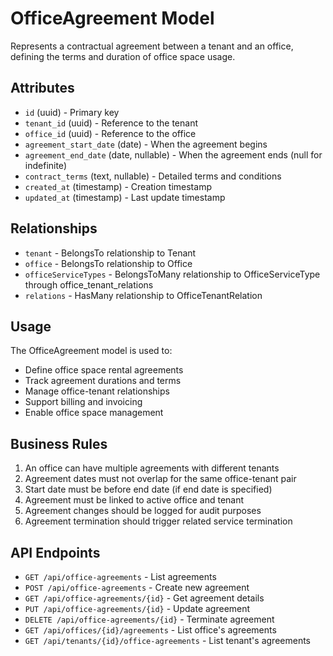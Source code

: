 # OfficeAgreement Model

Represents a contractual agreement between a tenant and an office, defining the terms and duration of office space usage.

## Attributes

- `id` (uuid) - Primary key
- `tenant_id` (uuid) - Reference to the tenant
- `office_id` (uuid) - Reference to the office
- `agreement_start_date` (date) - When the agreement begins
- `agreement_end_date` (date, nullable) - When the agreement ends (null for indefinite)
- `contract_terms` (text, nullable) - Detailed terms and conditions
- `created_at` (timestamp) - Creation timestamp
- `updated_at` (timestamp) - Last update timestamp

## Relationships

- `tenant` - BelongsTo relationship to Tenant
- `office` - BelongsTo relationship to Office
- `officeServiceTypes` - BelongsToMany relationship to OfficeServiceType through office_tenant_relations
- `relations` - HasMany relationship to OfficeTenantRelation

## Usage

The OfficeAgreement model is used to:
- Define office space rental agreements
- Track agreement durations and terms
- Manage office-tenant relationships
- Support billing and invoicing
- Enable office space management

## Business Rules

1. An office can have multiple agreements with different tenants
2. Agreement dates must not overlap for the same office-tenant pair
3. Start date must be before end date (if end date is specified)
4. Agreement must be linked to active office and tenant
5. Agreement changes should be logged for audit purposes
6. Agreement termination should trigger related service termination

## API Endpoints

- `GET /api/office-agreements` - List agreements
- `POST /api/office-agreements` - Create new agreement
- `GET /api/office-agreements/{id}` - Get agreement details
- `PUT /api/office-agreements/{id}` - Update agreement
- `DELETE /api/office-agreements/{id}` - Terminate agreement
- `GET /api/offices/{id}/agreements` - List office's agreements
- `GET /api/tenants/{id}/office-agreements` - List tenant's agreements 
